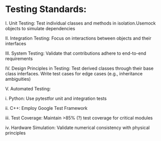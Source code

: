 # Testing Standards:

I. Unit Testing: Test individual classes and methods in isolation.Usemock objects to simulate dependencies

II. Integration Testing: Focus on interactions between objects and their interfaces

III. System Testing: Validate that contributions adhere to end-to-end requirements

IV. Design Principles in Testing: Test derived classes through their base class interfaces. Write test cases for edge cases (e.g., inheritance ambiguities)

V. Automated Testing:

i. Python: Use pytestfor unit and integration tests

ii. C++: Employ Google Test Framework

iii. Test Coverage: Maintain >85% (?) test coverage for critical modules

iv. Hardware Simulation: Validate numerical consistency with physical principles


